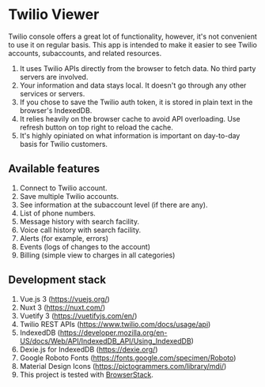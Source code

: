 # Twilio Viewer

Twilio console offers a great lot of functionality, however, it's not convenient to use it on regular basis. This app is intended to make it easier to see Twilio accounts, subaccounts, and related resources.

1. It uses Twilio APIs directly from the browser to fetch data. No third party servers are involved.
1. Your information and data stays local. It doesn't go through any other services or servers.
1. If you chose to save the Twilio auth token, it is stored in plain text in the browser's IndexedDB.
1. It relies heavily on the browser cache to avoid API overloading. Use refresh button on top right to reload the cache.
1. It's highly opiniated on what information is important on day-to-day basis for Twilio customers.

## Available features

1. Connect to Twilio account.
1. Save multiple Twilio accounts.
1. See information at the subaccount level (if there are any).
1. List of phone numbers.
1. Message history with search facility.
1. Voice call history with search facility.
1. Alerts (for example, errors)
1. Events (logs of changes to the account)
1. Billing (simple view to charges in all categories)

## Development stack

1. Vue.js 3 (<https://vuejs.org/>)
1. Nuxt 3 (<https://nuxt.com/>)
1. Vuetify 3 (<https://vuetifyjs.com/en/>)
1. Twilio REST APIs (<https://www.twilio.com/docs/usage/api>)
1. IndexedDB (<https://developer.mozilla.org/en-US/docs/Web/API/IndexedDB_API/Using_IndexedDB>)
1. Dexie.js for IndexedDB (<https://dexie.org/>)
1. Google Roboto Fonts (<https://fonts.google.com/specimen/Roboto>)
1. Material Design Icons (<https://pictogrammers.com/library/mdi/>)
2. This project is tested with [BrowserStack](https://email.browserstack.com/c/eJwcyjluhDAUANDTmM4IPN8LhYs0XCPyXxDWsI1tRI4fJfV7HC1a9p3E0U3jNIGxvlvjiB6CIOFgwXhaIAw-sUEryALkuhwd8EQhLEmM-O-RgkFjCQZCK_QK4Cbnoa-Z5Z0_einyueVoemF9nXxXSbWNek_5sBq3WzQH9M4FQP1zrHtQMMie8tYvRerKUt89nXu3xbW1q6rXlzKzMvPzPD2W86lSakv0n5SZuxI5X3IoGFpJlM-7_slvAAAA__-Ewkwq).
